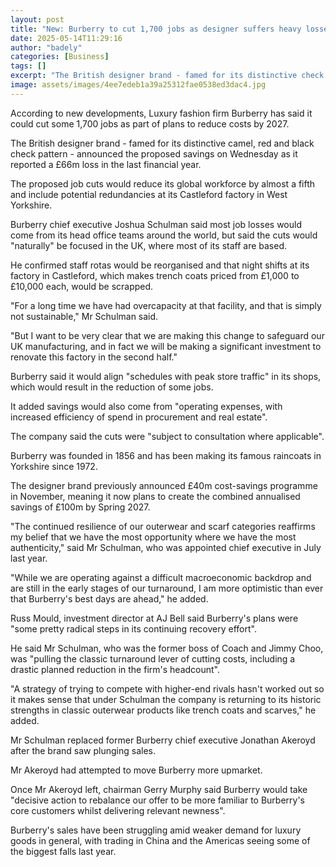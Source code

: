 ```yaml
---
layout: post
title: "New: Burberry to cut 1,700 jobs as designer suffers heavy losses"
date: 2025-05-14T11:29:16
author: "badely"
categories: [Business]
tags: []
excerpt: "The British designer brand - famed for its distinctive check pattern - has proposed cutting its global workforce by a fifth."
image: assets/images/4ee7edeb1a39a25312fae0538ed3dac4.jpg
---
```


According to new developments, Luxury fashion firm Burberry has said it could cut some 1,700 jobs as part of plans to reduce costs by 2027.

The British designer brand - famed for its distinctive camel, red and black check pattern - announced the proposed savings on Wednesday as it reported a £66m loss in the last financial year.

The proposed job cuts would reduce its global workforce by almost a fifth and include potential redundancies at its Castleford factory in West Yorkshire.

Burberry chief executive Joshua Schulman said most job losses would come from its head office teams around the world, but said the cuts would "naturally" be focused in the UK, where most of its staff are based.

He confirmed staff rotas would be reorganised and that night shifts at its factory in Castleford, which makes trench coats priced from £1,000 to £10,000 each, would be scrapped.

"For a long time we have had overcapacity at that facility, and that is simply not sustainable," Mr Schulman said.

"But I want to be very clear that we are making this change to safeguard our UK manufacturing, and in fact we will be making a significant investment to renovate this factory in the second half."

Burberry said it would align "schedules with peak store traffic" in its shops, which would result in the reduction of some jobs.

It added savings would also come from "operating expenses, with increased efficiency of spend in procurement and real estate".

The company said the cuts were "subject to consultation where applicable".

Burberry was founded in 1856 and has been making its famous raincoats in Yorkshire since 1972.

The designer brand previously announced £40m cost-savings programme in November, meaning it now plans to create the combined annualised savings of £100m by Spring 2027.

"The continued resilience of our outerwear and scarf categories reaffirms my belief that we have the most opportunity where we have the most authenticity," said Mr Schulman, who was appointed chief executive in July last year.

"While we are operating against a difficult macroeconomic backdrop and are still in the early stages of our turnaround, I am more optimistic than ever that Burberry's best days are ahead," he added.

Russ Mould, investment director at AJ Bell said Burberry's plans were "some pretty radical steps in its continuing recovery effort".

He said Mr Schulman, who was the former boss of Coach and Jimmy Choo, was "pulling the classic turnaround lever of cutting costs, including a drastic planned reduction in the firm's headcount".

"A strategy of trying to compete with higher-end rivals hasn't worked out so it makes sense that under Schulman the company is returning to its historic strengths in classic outerwear products like trench coats and scarves," he added.

Mr Schulman replaced former Burberry chief executive Jonathan Akeroyd after the brand saw plunging sales.

Mr Akeroyd had attempted to move Burberry more upmarket.

Once Mr Akeroyd left, chairman Gerry Murphy said Burberry would take "decisive action to rebalance our offer to be more familiar to Burberry's core customers whilst delivering relevant newness".

Burberry's sales have been struggling amid weaker demand for luxury goods in general, with trading in China and the Americas seeing some of the biggest falls last year.


